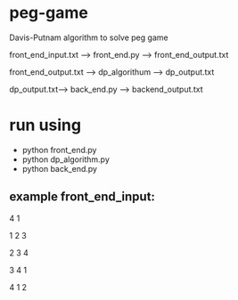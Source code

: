 # peg-game
Davis-Putnam algorithm to solve peg game


front_end_input.txt --> front_end.py --> front_end_output.txt


front_end_output.txt --> dp_algorithum --> dp_output.txt


dp_output.txt--> back_end.py --> backend_output.txt


# run using

- python front_end.py
- python dp_algorithm.py
- python back_end.py

## example front_end_input:
4 1


1 2 3


2 3 4


3 4 1


4 1 2
